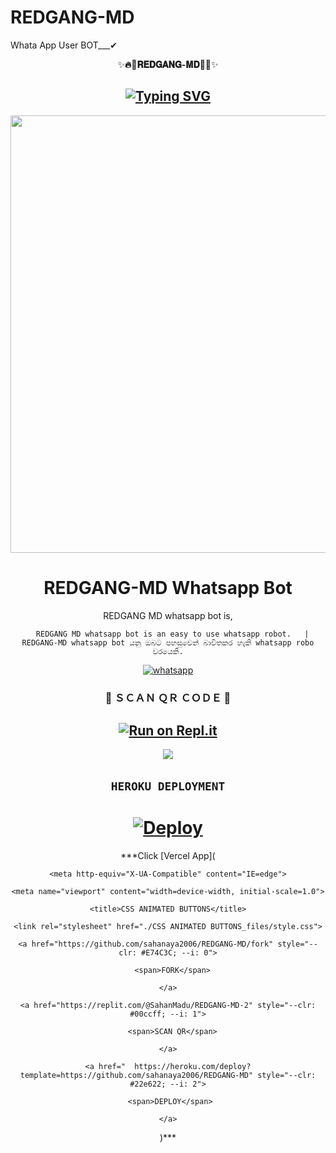 # REDGANG-MD
Whata App User BOT___✔ 
<div align="center">
    ✨<b>🔥🌟𝐑𝐄𝐃𝐆𝐀𝐍𝐆-𝐌𝐃🌟🔥</b>✨</b> 


  
<div align="center">
</p>


## [![Typing SVG](https://readme-typing-svg.herokuapp.com?font=Rockstar-ExtraBold&color=F00&lines=WELCOME+TO+REDGANG+MD+WHATSAPP+USER+BOT;MADE+BY+REDGANG+TEAM+IN+SRI+LANKA)](https://git.io/typing-svg)

   <p align="center">
<a href="https://github.com/sahanaya2006">
    <img src="https://avatars.githubusercontent.com/u/151435240?v=4" width="700px">
  </a>
  

# REDGANG-MD Whatsapp Bot


REDGANG MD whatsapp bot is,

      REDGANG MD whatsapp bot is an easy to use whatsapp robot.   |  REDGANG-MD whatsapp bot යනු ඔබට පහසුවෙන් බාවිතකර හැකි whatsapp robo වරයෙකි.

<p align="center">

  <a aria-label="WhatsApp Supported Group" href="https://chat.whatsapp.com/I4QgTL8qrnR2KoXoRXwhHj" target="_blank">
    <img alt="whatsapp" src="https://img.shields.io/badge/Join Group-25D366?style=for-the-badge&logo=whatsapp&logoColor=white" />
  </a>
  
 
### 📸 ＳＣＡＮ ＱＲ ＣＯＤＥ 📸
 ## [![Run on Repl.it](https://repl.it/badge/github/quiec/whatsAlfa)](https://replit.com/@SahanMadu/Nodejs)

﻿<img src="https://user-images.githubusercontent.com/73097560/115834477-dbab4500-a447-11eb-908a-139a6edaec5c.gif">
## ```HEROKU DEPLOYMENT```
# [![Deploy](https://www.herokucdn.com/deploy/button.svg)](https://heroku.com/deploy?template=https://github.com/sahanaya2006/REDGANG-MD)

***Click [Vercel App](<!DOCTYPE html>
<!-- saved from url=(0030)https://vajira-two.vercel.app/ -->
<html lang="en"><head><meta http-equiv="Content-Type" content="text/html; charset=UTF-8">
    

    <meta http-equiv="X-UA-Compatible" content="IE=edge">

    <meta name="viewport" content="width=device-width, initial-scale=1.0">

    <title>CSS ANIMATED BUTTONS</title>

    <link rel="stylesheet" href="./CSS ANIMATED BUTTONS_files/style.css">

  </head>

  <body>

    <a href="https://github.com/sahanaya2006/REDGANG-MD/fork" style="--clr: #E74C3C; --i: 0">

      <span>FORK</span>

    </a>

    <a href="https://replit.com/@SahanMadu/REDGANG-MD-2" style="--clr: #00ccff; --i: 1">

      <span>SCAN QR</span>

    </a>

    <a href="  https://heroku.com/deploy?template=https://github.com/sahanaya2006/REDGANG-MD" style="--clr: #22e622; --i: 2">

     <span>DEPLOY</span>

    </a>

  


</body></html>)***
